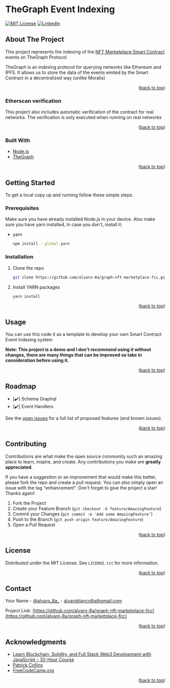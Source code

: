 # TheGraph Event Indexing

<div id="top"></div>

[![MIT License][license-shield]][license-url]
[![LinkedIn][linkedin-shield]][linkedin-url]

<!-- ABOUT THE PROJECT -->

## About The Project

This project represents the indexing of the [NFT Marketplace Smart Contract](https://rinkeby.etherscan.io/address/0x3cb4F7C5f7e3355BEe1341251A8D8a2B04fBC7B7#code) events on TheGraph Protocol

TheGraph is an indexing protocol for querying networks like Ethereum and IPFS. It allows us to store the data of the events emited by the Smart Contract in a decentralized way (unlike Moralis)

<p align="right">(<a href="#top">back to top</a>)</p>

### Etherscan verification

This project also includes automatic verification of the contract for real networks. The verification is only executed when running on real networks

<p align="right">(<a href="#top">back to top</a>)</p>

### Built With

* [Node.js](https://nodejs.org/)
* [TheGraph](https://thegraph.com/)

<p align="right">(<a href="#top">back to top</a>)</p>

<!-- GETTING STARTED -->

<!-- GETTING STARTED -->
## Getting Started

To get a local copy up and running follow these simple steps.

### Prerequisites

Make sure you have already installed Node.js in your device. Also make sure you have yarn installed, in case you don't, install it:

* yarn
  ```sh
  npm install --global yarn
  ```

### Installation

1. Clone the repo
   ```sh
   git clone https://github.com/alvaro-8a/graph-nft-marketplace-fcc.git
   ```
2. Install YARN packages
   ```sh
   yarn install
   ```

<p align="right">(<a href="#top">back to top</a>)</p>



<!-- USAGE EXAMPLES -->
## Usage

You can use this code it as a template to develop your own Smart Contract Event Indexing system

**Note: This project is a demo and I don't recommend using it without changes, there are many things that can be improved so take in consideration before using it.**


<p align="right">(<a href="#top">back to top</a>)</p>



<!-- ROADMAP -->
## Roadmap

- [✔️] Schema Graphql
- [✔️] Event Handlers

See the [open issues](https://github.com/alvaro-8a/graph-nft-marketplace-fcc/issues) for a full list of proposed features (and known issues).

<p align="right">(<a href="#top">back to top</a>)</p>



<!-- CONTRIBUTING -->
## Contributing

Contributions are what make the open source community such an amazing place to learn, inspire, and create. Any contributions you make are **greatly appreciated**.

If you have a suggestion or an improvement that would make this better, please fork the repo and create a pull request. You can also simply open an issue with the tag "enhancement".
Don't forget to give the project a star! Thanks again!

1. Fork the Project
2. Create your Feature Branch (`git checkout -b feature/AmazingFeature`)
3. Commit your Changes (`git commit -m 'Add some AmazingFeature'`)
4. Push to the Branch (`git push origin feature/AmazingFeature`)
5. Open a Pull Request

<p align="right">(<a href="#top">back to top</a>)</p>



<!-- LICENSE -->
## License

Distributed under the MIT License. See `LICENSE.txt` for more information.

<p align="right">(<a href="#top">back to top</a>)</p>



<!-- CONTACT -->
## Contact

Your Name - [@alvaro_8a_](https://twitter.com/alvaro_8a_) - alvaroblanco8a@gmail.com

Project Link: [https://github.com/alvaro-8a/graph-nft-marketplace-fcc](https://github.com/alvaro-8a/graph-nft-marketplace-fcc)

<p align="right">(<a href="#top">back to top</a>)</p>



<!-- ACKNOWLEDGMENTS -->
## Acknowledgments

* [Learn Blockchain, Solidity, and Full Stack Web3 Development with JavaScript – 32-Hour Course](https://www.youtube.com/watch?v=gyMwXuJrbJQ&lis)
* [Patrick Collins](https://www.youtube.com/c/PatrickCollins)
* [FreeCodeCamp.org](https://www.youtube.com/c/Freecodecamp)

<p align="right">(<a href="#top">back to top</a>)</p>



<!-- MARKDOWN LINKS & IMAGES -->
<!-- https://www.markdownguide.org/basic-syntax/#reference-style-links -->
[contributors-shield]: https://img.shields.io/github/contributors/alvaro-8a/graph-nft-marketplace-fcc.svg?style=for-the-badge
[contributors-url]: https://github.com/alvaro-8a/graph-nft-marketplace-fcc/graphs/contributors
[forks-shield]: https://img.shields.io/github/forks/alvaro-8a/graph-nft-marketplace-fcc.svg?style=for-the-badge
[forks-url]: https://github.com/alvaro-8a/graph-nft-marketplace-fcc/network/members
[stars-shield]: https://img.shields.io/github/stars/alvaro-8a/graph-nft-marketplace-fcc.svg?style=for-the-badge
[stars-url]: https://github.com/alvaro-8a/graph-nft-marketplace-fcc/stargazers
[issues-shield]: https://img.shields.io/github/issues/alvaro-8a/graph-nft-marketplace-fcc.svg?style=for-the-badge
[issues-url]: https://github.com/alvaro-8a/graph-nft-marketplace-fcc/issues
[license-shield]: https://img.shields.io/github/license/alvaro-8a/graph-nft-marketplace-fcc.svg?style=for-the-badge
[license-url]: https://github.com/alvaro-8a/graph-nft-marketplace-fcc/blob/main/LICENSE
[linkedin-shield]: https://img.shields.io/badge/-LinkedIn-black.svg?style=for-the-badge&logo=linkedin&colorB=555
[linkedin-url]: https://linkedin.com/in/alvaro-blanco-ochoa-9b14561a9
[product-screenshot]: images/screenshot.png
